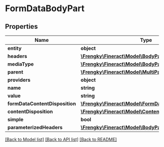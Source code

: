 # FormDataBodyPart

## Properties
Name | Type | Description | Notes
------------ | ------------- | ------------- | -------------
**entity** | **object** |  | [optional] 
**headers** | [**\Frengky\Fineract\Model\BodyPartHeaders**](BodyPartHeaders.md) |  | [optional] 
**mediaType** | [**\Frengky\Fineract\Model\BodyPartMediaType**](BodyPartMediaType.md) |  | [optional] 
**parent** | [**\Frengky\Fineract\Model\MultiPart**](MultiPart.md) |  | [optional] 
**providers** | **object** |  | [optional] 
**name** | **string** |  | [optional] 
**value** | **string** |  | [optional] 
**formDataContentDisposition** | [**\Frengky\Fineract\Model\FormDataContentDisposition**](FormDataContentDisposition.md) |  | [optional] 
**contentDisposition** | [**\Frengky\Fineract\Model\ContentDisposition**](ContentDisposition.md) |  | [optional] 
**simple** | **bool** |  | [optional] 
**parameterizedHeaders** | [**\Frengky\Fineract\Model\BodyPartHeaders**](BodyPartHeaders.md) |  | [optional] 

[[Back to Model list]](../../README.md#documentation-for-models) [[Back to API list]](../../README.md#documentation-for-api-endpoints) [[Back to README]](../../README.md)

